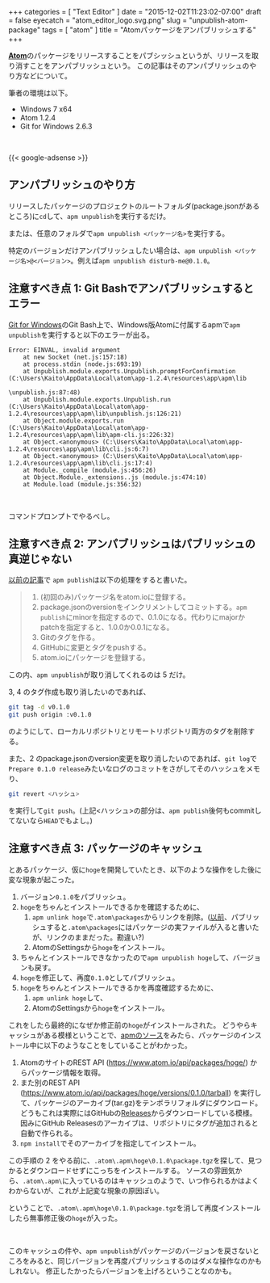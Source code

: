 +++
categories = [ "Text Editor" ]
date = "2015-12-02T11:23:02-07:00"
draft = false
eyecatch = "atom_editor_logo.svg.png"
slug = "unpublish-atom-package"
tags = [ "atom" ]
title = "Atomパッケージをアンパブリッシュする"
+++

[__Atom__](https://atom.io/)のパッケージをリリースすることをパブシッシュというが、リリースを取り消すことをアンパブリッシュという。
この記事はそのアンパブリッシュのやり方などについて。

筆者の環境は以下。

* Windows 7 x64
* Atom 1.2.4
* Git for Windows 2.6.3

<br>

{{< google-adsense >}}

## アンパブリッシュのやり方
リリースしたパッケージのプロジェクトのルートフォルダ(package.jsonがあるところ)に`cd`して、`apm unpublish`を実行するだけ。

または、任意のフォルダで`apm unpublish <パッケージ名>`を実行する。

特定のバージョンだけアンパブリッシュしたい場合は、`apm unpublish <パッケージ名>@<バージョン>`。例えば`apm unpublish disturb-me@0.1.0`。

## 注意すべき点 1: Git Bashでアンパブリッシュするとエラー
[Git for Windows](https://git-for-windows.github.io/)のGit Bash上で、Windows版Atomに付属するapmで`apm unpublish`を実行すると以下のエラーが出る。

```text
Error: EINVAL, invalid argument
    at new Socket (net.js:157:18)
    at process.stdin (node.js:693:19)
    at Unpublish.module.exports.Unpublish.promptForConfirmation (C:\Users\Kaito\AppData\Local\atom\app-1.2.4\resources\app\apm\lib

\unpublish.js:87:48)
    at Unpublish.module.exports.Unpublish.run (C:\Users\Kaito\AppData\Local\atom\app-1.2.4\resources\app\apm\lib\unpublish.js:126:21)
    at Object.module.exports.run (C:\Users\Kaito\AppData\Local\atom\app-1.2.4\resources\app\apm\lib\apm-cli.js:226:32)
    at Object.<anonymous> (C:\Users\Kaito\AppData\Local\atom\app-1.2.4\resources\app\apm\lib\cli.js:6:7)
    at Object.<anonymous> (C:\Users\Kaito\AppData\Local\atom\app-1.2.4\resources\app\apm\lib\cli.js:17:4)
    at Module._compile (module.js:456:26)
    at Object.Module._extensions..js (module.js:474:10)
    at Module.load (module.js:356:32)
```

<br>

コマンドプロンプトでやるべし。

## 注意すべき点 2: アンパブリッシュはパブリッシュの真逆じゃない
[以前の記事](https://www.kaitoy.xyz/2015/08/21/japanese-word-selection/#10-%E3%83%91%E3%83%96%E3%83%AA%E3%83%83%E3%82%B7%E3%83%A5)で
`apm publish`は以下の処理をすると書いた。

> 1. (初回のみ)パッケージ名をatom.ioに登録する。
> 2. package.jsonのversionをインクリメントしてコミットする。`apm publish`にminorを指定するので、0.1.0になる。代わりにmajorかpatchを指定すると、1.0.0か0.0.1になる。
> 3. Gitのタグを作る。
> 4. GitHubに変更とタグをpushする。
> 5. atom.ioにパッケージを登録する。

この内、`apm unpublish`が取り消してくれるのは 5 だけ。

3, 4 のタグ作成も取り消したいのであれば、

```sh
git tag -d v0.1.0
git push origin :v0.1.0
```

のようにして、ローカルリポジトリとリモートリポジトリ両方のタグを削除する。

また、2 のpackage.jsonのversion変更を取り消したいのであれば、`git log`で`Prepare 0.1.0 release`みたいなログのコミットをさがしてそのハッシュをメモり、

```sh
git revert <ハッシュ>
```

を実行して`git push`。(上記<ハッシュ>の部分は、`apm publish`後何もcommitしてないなら`HEAD`でもよし。)

## 注意すべき点 3: パッケージのキャッシュ
とあるパッケージ、仮に`hoge`を開発していたとき、以下のような操作をした後に変な現象が起こった。

1. バージョン`0.1.0`をパブリッシュ。
2. `hoge`をちゃんとインストールできるかを確認するために、
    1. `apm unlink hoge`で`.atom\packages`からリンクを削除。([以前](https://www.kaitoy.xyz/2015/08/21/japanese-word-selection/#11-%E3%83%91%E3%83%83%E3%82%B1%E3%83%BC%E3%82%B8%E3%81%AE%E3%82%A2%E3%83%83%E3%83%97%E3%83%87%E3%83%BC%E3%83%88%E3%81%AE%E9%96%8B%E7%99%BA)、パブリッシュすると`.atom\packages`にはパッケージの実ファイルが入ると書いたが、リンクのままだった。勘違い?)
    2. AtomのSettingsから`hoge`をインストール。
3. ちゃんとインストールできなかったので`apm unpublish hoge`して、バージョンも戻す。
4. `hoge`を修正して、再度`0.1.0`としてパブリッシュ。
5. `hoge`をちゃんとインストールできるかを再度確認するために、
    1. `apm unlink hoge`して、
    2. AtomのSettingsから`hoge`をインストール。

これをしたら最終的になぜか修正前の`hoge`がインストールされた。
どうやらキャッシュがある模様ということで、[apmのソース](https://github.com/atom/apm/blob/master/src/install.coffee)をみたら、パッケージのインストール中に以下のようなことをしていることがわかった。

1. AtomのサイトのREST API (https://www.atom.io/api/packages/hoge/) からパッケージ情報を取得。
2. また別のREST API (https://www.atom.io/api/packages/hoge/versions/0.1.0/tarball) を実行して、パッケージのアーカイブ(tar.gz)をテンポラリフォルダにダウンロード。
   どうもこれは実際にはGitHubの[Releases](https://help.github.com/articles/about-releases/)からダウンロードしている模様。
   因みにGitHub Releasesのアーカイブは、リポジトリにタグが追加されると自動で作られる。
3. `npm install`でそのアーカイブを指定してインストール。

この手順の 2 をやる前に、`.atom\.apm\hoge\0.1.0\package.tgz`を探して、見つかるとダウンロードせずにこっちをインストールする。
ソースの雰囲気から、`.atom\.apm\`に入っているのはキャッシュのようで、いつ作られるかはよくわからないが、これが上記変な現象の原因ぽい。

ということで、`.atom\.apm\hoge\0.1.0\package.tgz`を消して再度インストールしたら無事修正後の`hoge`が入った。

<br>

このキャッシュの件や、`apm unpublish`がパッケージのバージョンを戻さないところをみると、同じバージョンを再度パブリッシュするのはダメな操作なのかもしれない。
修正したかったらバージョンを上げろということなのかも。
